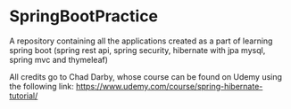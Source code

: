 # SpringBootPractice
A repository containing all the applications created as a part of learning spring boot (spring rest api, spring security, hibernate with jpa mysql, spring mvc and thymeleaf)

All credits go to Chad Darby, whose course can be found on Udemy using the following link:
https://www.udemy.com/course/spring-hibernate-tutorial/

